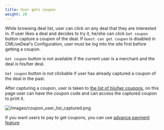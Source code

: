 ```yaml
---
title: User gets coupon
weight: 20
---
```

While browsing deal list, user can click on any deal that they are interested in. If user likes a deal and decides to try it, he/she can click `Get coupon` button capture a coupon of the deal. If `Guest can get coupon` is disabled in CMLiveDeal's Configuration, user must be log into the site first before getting a coupon.

`Get coupon` button is not available if the current user is a merchant and the deal is his/her deal.

`Get coupon` button is not clickable if user has already captured a coupon of the deal in the past.

After capturing a coupon, user is taken to [the list of his/her coupons](/coupons/user-s-coupon-list/), on this page user can have the coupon code and can access the captured coupon to print it.

![/images/coupon_user_list_captured.png](/images/coupon_user_list_captured.png)

If you want users to pay to get coupons, you can use [advance payment feature](/coupons/advance-payment)